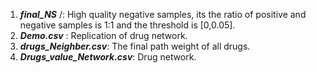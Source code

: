 1.	***final_NS*** /: High quality negative samples, its the ratio of positive and negative samples is 1:1 and the threshold is [0,0.05]. 
2.	***Demo.csv*** : Replication of drug network.
3.	***drugs_Neighber.csv***:  The final path weight of all drugs.
4.	***Drugs_value_Network.csv***: Drug network.
